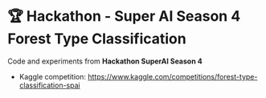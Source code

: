# 🏆 Hackathon - Super AI Season 4 Forest Type Classification
Code and experiments from **Hackathon SuperAI Season 4**  
- Kaggle competition: https://www.kaggle.com/competitions/forest-type-classification-spai